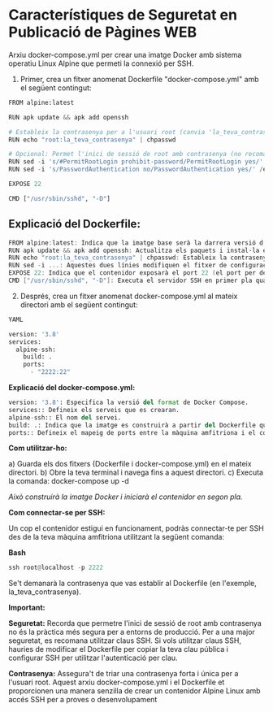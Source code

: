 # Característiques de Seguretat en Publicació de Pàgines WEB

Arxiu docker-compose.yml per crear una imatge Docker amb sistema operatiu Linux Alpine que permeti la connexió per SSH.

1) Primer, crea un fitxer anomenat Dockerfile "docker-compose.yml" amb el següent contingut:

```python
FROM alpine:latest

RUN apk update && apk add openssh

# Estableix la contrasenya per a l'usuari root (canvia 'la_teva_contrasenya' per una contrasenya segura)
RUN echo "root:la_teva_contrasenya" | chpasswd

# Opcional: Permet l'inici de sessió de root amb contrasenya (no recomanat per a producció)
RUN sed -i 's/#PermitRootLogin prohibit-password/PermitRootLogin yes/' /etc/ssh/sshd_config
RUN sed -i 's/PasswordAuthentication no/PasswordAuthentication yes/' /etc/ssh/sshd_config

EXPOSE 22

CMD ["/usr/sbin/sshd", "-D"]
```

## Explicació del Dockerfile:

```c++
FROM alpine:latest: Indica que la imatge base serà la darrera versió d'Alpine Linux.
RUN apk update && apk add openssh: Actualitza els paquets i instal·la el servidor SSH (openssh).
RUN echo "root:la_teva_contrasenya" | chpasswd: Estableix la contrasenya per a l'usuari root. Important: Substitueix la_teva_contrasenya per una contrasenya segura.
RUN sed -i ...: Aquestes dues línies modifiquen el fitxer de configuració SSH (/etc/ssh/sshd_config) per permetre l'inici de sessió de l'usuari root mitjançant contrasenya. Això no es recomana per a entorns de producció per motius de seguretat. És preferible utilitzar claus SSH.   
EXPOSE 22: Indica que el contenidor exposarà el port 22 (el port per defecte d'SSH).
CMD ["/usr/sbin/sshd", "-D"]: Executa el servidor SSH en primer pla quan s'inicia el contenidor.

````

2) Després, crea un fitxer anomenat docker-compose.yml al mateix directori amb el següent contingut:

```python
YAML

version: '3.8'
services:
  alpine-ssh:
    build: .
    ports:
      - "2222:22"
````

**Explicació del docker-compose.yml:**

```python
version: '3.8': Especifica la versió del format de Docker Compose.
services:: Defineix els serveis que es crearan.
alpine-ssh:: El nom del servei.
build: .: Indica que la imatge es construirà a partir del Dockerfile que es troba en el mateix directori.
ports:: Defineix el mapeig de ports entre la màquina amfitriona i el contenidor. "2222:22" significa que el port 2222 de la teva màquina amfitriona es redirigirà al port 22 del contenidor.
````

**Com utilitzar-ho:**

a) Guarda els dos fitxers (Dockerfile i docker-compose.yml) en el mateix directori.
b) Obre la teva terminal i navega fins a aquest directori.
c) Executa la comanda: docker-compose up -d

*Això construirà la imatge Docker i iniciarà el contenidor en segon pla.*

**Com connectar-se per SSH:**

Un cop el contenidor estigui en funcionament, podràs connectar-te per SSH des de la teva màquina amfitriona utilitzant la següent comanda:

**Bash**

```python
ssh root@localhost -p 2222
````

Se't demanarà la contrasenya que vas establir al Dockerfile (en l'exemple, la_teva_contrasenya).

**Important:**

**Seguretat:** Recorda que permetre l'inici de sessió de root amb contrasenya no és la pràctica més segura per a entorns de producció. Per a una major seguretat, es recomana utilitzar claus SSH. Si vols utilitzar claus SSH, hauries de modificar el Dockerfile per copiar la teva clau pública i configurar SSH per utilitzar l'autenticació per clau.

**Contrasenya:** Assegura't de triar una contrasenya forta i única per a l'usuari root.
Aquest arxiu docker-compose.yml i el Dockerfile et proporcionen una manera senzilla de crear un contenidor Alpine Linux amb accés SSH per a proves o desenvolupament
